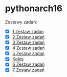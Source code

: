 # pythonarch16

Zestawy zadań:
- [x] [1 Zestaw zadań](./C_1)
- [x] [2 Zestaw zadań](./C_2)
- [x] [3 Zestaw zadań](./C_3)
- [x] [4 Zestaw zadań](./C_4)
- [x] [5 Zestaw zadań](./C_5)
- [x] [Kolos](./Kolos)
- [x] [6 Zestaw zadań](./C_6)
- [x] [7 Zestaw zadań](./C_7)